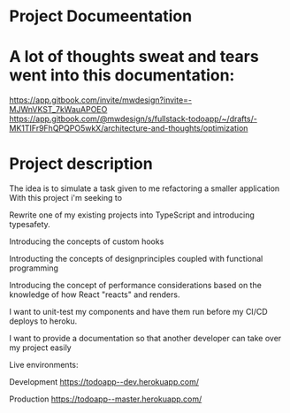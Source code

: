# Project Documeentation

# A lot of thoughts sweat and tears went into this documentation:

https://app.gitbook.com/invite/mwdesign?invite=-MJWnVKST_7kWauAPOEO
https://app.gitbook.com/@mwdesign/s/fullstack-todoapp/~/drafts/-MK1TIFr9FhQPQPO5wkX/architecture-and-thoughts/optimization

# Project description

  The idea is to simulate a task given to me  refactoring a smaller application
  With this project i'm seeking to

  Rewrite one of my existing projects into TypeScript and introducing typesafety.

  Introducing the concepts of custom hooks

  Introducting the concepts of designprinciples coupled with functional programming

  Introducing the concept of performance considerations based on the knowledge of how React "reacts" and renders.

  I want to unit-test my components and have them run before my CI/CD deploys to heroku.

  I want to provide a documentation so that another developer can take over my project easily

  Live environments:

  Development
  https://todoapp--dev.herokuapp.com/

  Production
  https://todoapp--master.herokuapp.com/
